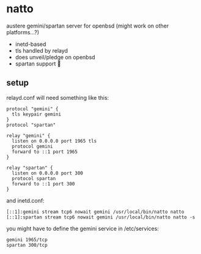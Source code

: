 # natto

austere gemini/spartan server for openbsd (might work on other platforms...?)

* inetd-based
* tls handled by relayd
* does unveil/pledge on openbsd
* spartan support 💪


## setup

relayd.conf will need something like this:
```
protocol "gemini" {
  tls keypair gemini
}
protocol "spartan"

relay "gemini" {
  listen on 0.0.0.0 port 1965 tls
  protocol gemini
  forward to ::1 port 1965
}

relay "spartan" {
  listen on 0.0.0.0 port 300
  protocol spartan
  forward to ::1 port 300
}
```

and inetd.conf:
```
[::1]:gemini stream tcp6 nowait gemini /usr/local/bin/natto natto
[::1]:spartan stream tcp6 nowait gemini /usr/local/bin/natto natto -s
```

you might have to define the gemini service in /etc/services:

```
gemini 1965/tcp
spartan 300/tcp
```

